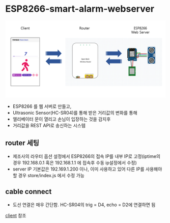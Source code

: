 # ESP8266-smart-alarm-webserver
![](https://github.com/siz0001/ESP8266-smart-alarm-webclient/blob/master/src/assets/schematics.png)
- ESP8266 를 웹 서버로 만들고, 
- Ultrasonic Sensor(HC-SR04)를 통해 받은 거리값의 변화를 통해 
- 엘리베이터 문이 열리고 손님이 입장하는 것을 감지후 
- 거리값을 REST API로 송신하는 시스템

## router 세팅
- 제조사의 라우터 옵션 설정에서 ESP8266의 접속 IP를 내부 IP로 고정(iptime의 경우 192.168.0.1 혹은 192.168.1.1 에 접속후 수동 ip설정에서 수정)
- server IP 기본값은 192.169.1.200 이나, 이미 사용하고 있어 다른 IP를 사용해야 할 경우  store/index.js 에서 수정 가능

## cable connect
- 도선 연결은 매우 간단함. HC-SR04의 trig = D4, echo = D2에 연결하면 됨
  
<a href="https://github.com/siz0001/ESP8266-smart-alarm-webclient">client</a>  참조
